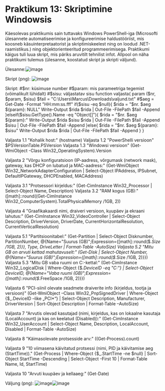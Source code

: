 # Praktikum 13: Skriptimine Windowsis

Käesolevas praktikumis sain tuttavaks Windows PowerShell-iga (Microsofti ülesannete automatiseerimise ja konfigureerimise haldustööriist, mis koosneb käsuinterpretaatorist ja skriptimiskeelest ning on loodud .NET-raamistikus.) ning objektorienteeritud programmeerimisega. Praktikumi käigus tuli luua skript, mis päriks aruvitilt tehnilist infot. Allpool on näha praktikumi tulemus (ülesanne, koostatud skript ja skripti väljund).

Ülesanne:![image](https://github.com/user-attachments/assets/83d0d765-acbb-4ef7-a3ce-8c1ca0cb0099)


Skript (png): ![image](https://github.com/user-attachments/assets/9a14d9ff-bc1b-4d0a-bdbd-ecbb69807ccf)

Skript: #$nr:	küsimuse number
#$param: mis parameetriga tegemist (võimalikult lühidalt)
#$sisu:	väljastatav sisu
function valjasta{
	param ($nr, $param, $sisu)
	$fail = "C:\Users\Marcus\Downloads\valjund.txt"
	#$aeg = Get-Date -Format "HH:mm:ss.fff"
	if($sisu -eq $null){
		$rida = "$nr.	$aeg	${param}:	NULL"
		Write-Output $rida
		$rida | Out-File -FilePath $fail -Append
	}elseif($sisu.GetType().Name -eq "Object[]"){
		$rida = "$nr.	$aeg	${param}:"
		Write-Output $rida $sisu
		$rida | Out-File -FilePath $fail -Append
		$sisu | Out-File -FilePath $fail -Append
	}else{
		$rida = "$nr.	$aeg	${param}:	$sisu"
		Write-Output $rida
		$rida | Out-File -FilePath $fail -Append
	}
}

Valjasta 1.1 "Kohalik host:" (hostname)
Valjasta 1.2 "PowerShelli versioon" $PSVersionTable.PSVersion
Valjasta 1.3 "Windowsi versioon" (Get-WmiObject -Class Win32_OperatingSystem).Version

Valjasta 2 "Võrgu konfiguratsioon (IP-aadress, võrgumask (network mask), gateway, kas DHCP on lubatud ja MAC-aadress:" (Get-WmiObject Win32_NetworkAdapterConfiguration | Select-Object IPAddress, IPSubnet, DefaultIPGateway, DHCPEnabled, MACAddress)

Valjasta 3.1 "Protsessori kirjeldus:" (Get-CimInstance Win32_Processor | Select-Object Name, Description)
Valjasta 3.2 "RAM kogus (GB):" ([math]::round((Get-CimInstance Win32_ComputerSystem).TotalPhysicalMemory /1GB, 2))

Valjasta 4 "Graafikakaardi nimi, draiveri versioon, kuupäev ja ekraani lahutus:" (Get-CimInstance Win32_VideoController | Select-Object Description, DriverVersion, DriverDate, CurrentHorizontalResolution, CurrentVerticalResolution)

Valjasta 5.1 "Partitsioonitabel:" (Get-Partition | Select-Object Disknumber, PartitionNumber, @{Name="Suurus (GB)";Expression={[math]::round($_.Size /1GB, 2)}}, Type, DriveLetter | Format-Table -AutoSize)
Valjasta 5.2 "Mitu GB on arvuti kettad mahutavuselt:" (Get-Disk | Select-Object Number, @{Name="Suurus (GB)";Expression={[math]::round($_.Size /1GB, 2)}})
Valjasta 5.3 "Mitu GB vaba ruumi on C:-kettal:" (Get-CimInstance Win32_LogicalDisk | Where-Object {$_.DeviceID -eq "C:"} | Select-Object DeviceID, @{Name="Vaba ruumi (GB)";Expression={[math]::round($_.FreeSpace /1GB, 2)}})

Valjasta 6 "PCI-siinil olevate seadmete draiverite info (kirjeldus, tootja ja versioon)" (Get-WmiObject –Class Win32_PnpSignedDriver | Where-Object {$_.DeviceID –like „PCI*“} | Select-Object Description, Manufacturer, DriverVersion | Sort-Object Description | Format-Table –AutoSize)

Valjasta 7 "Arvutis olevad kasutajad (nimi, kirjeldus, kas on lokaalne kasutaja (LocalAccount) ja kas on keelatud (Disabled)):" (Get-CimInstance Win32_UserAccount | Select-Object Name, Description, LocalAccount, Disabled | Format-Table -AutoSize)

Valjasta 8 "Käimasolevate protsesside arv:" ((Get-Process).count)

Valjasta 9 "10 viimasena käivitatud protsessi (nimi, PID ja käivitamise aeg (StartTime))." (Get-Process | Where-Object {$_.StartTime -ne $null} | Sort-Object StartTime -Descending | Select-Object -First 10 | Format-Table Name, Id, StartTime)

Valjasta 10 "Arvuti kuupäev ja kellaaeg:" (Get-Date)

Väljung (png): ![image](https://github.com/user-attachments/assets/2a5407e3-d4ae-4fbe-b6f3-d2b8b94bda8f)![image](https://github.com/user-attachments/assets/851908d4-73e0-40c4-806c-c0c352620721)








